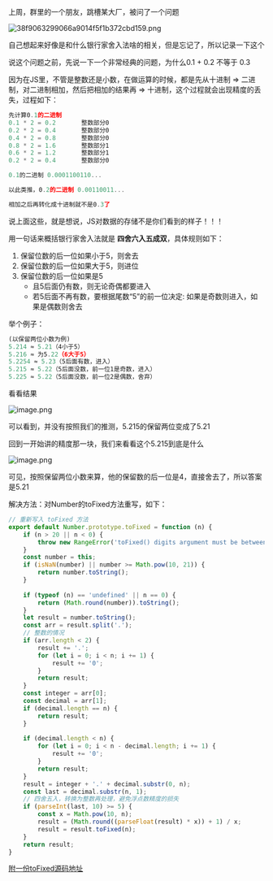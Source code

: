 上周，群里的一个朋友，跳槽某大厂，被问了一个问题

![38f9063299066a9014f5f1b372cbd159.png](https://s2.loli.net/2023/04/17/bAqjktNRcpJPwZx.png)

自己想起来好像是和什么银行家舍入法啥的相关，但是忘记了，所以记录一下这个

说这个问题之前，先说一下一个非常经典的问题，为什么0.1 + 0.2 不等于 0.3

因为在JS里，不管是整数还是小数，在做运算的时候，都是先从十进制 => 二进制，对二进制相加，然后把相加的结果再 => 十进制，这个过程就会出现精度的丢失，过程如下：
```js
先计算0.1的二进制
0.1 * 2 = 0.2       整数部分0
0.2 * 2 = 0.4       整数部分0
0.4 * 2 = 0.8       整数部分0
0.8 * 2 = 1.6       整数部分1
0.6 * 2 = 1.2       整数部分1
0.2 * 2 = 0.4       整数部分0

0.1的二进制 0.0001100110...

以此类推，0.2的二进制 0.00110011...

相加之后再转化成十进制就不是0.3了
```
说上面这些，就是想说，JS对数据的存储不是你们看到的样子！！！


用一句话来概括银行家舍入法就是 **四舍六入五成双**，具体规则如下：

1. 保留位数的后一位如果小于5，则舍去
2. 保留位数的后一位如果大于5，则进位
3. 保留位数的后一位如果是5
   + 且5后面仍有数，则无论奇偶都要进入
   + 若5后面不再有数，要根据尾数“5”的前一位决定: 如果是奇数则进入，如果是偶数则舍去

举个例子：
```js
(以保留两位小数为例)
5.214 ≈ 5.21（4小于5）
5.216 ≈ 为5.22（6大于5）
5.2254 ≈ 5.23（5后面有数，进入）
5.215 ≈ 5.22（5后面没数，前一位1是奇数，进入）
5.225 ≈ 5.22（5后面没数，前一位2是偶数，舍弃）
```
看看结果

![image.png](https://s2.loli.net/2023/04/17/S5Y6lp4xIVKE3LD.png)

可以看到，并没有按照我们的推测，5.215的保留两位变成了5.21

回到一开始讲的精度那一块，我们来看看这个5.215到底是什么

![image.png](https://s2.loli.net/2023/04/17/gwP4AZlGBkyqXfY.png)

可见，按照保留两位小数来算，他的保留数的后一位是4，直接舍去了，所以答案是5.21

解决方法：对Number的toFixed方法重写，如下：
```js
// 重新写入 toFixed 方法
export default Number.prototype.toFixed = function (n) {
    if (n > 20 || n < 0) {
        throw new RangeError('toFixed() digits argument must be between 0 and 20');
    }
    const number = this;
    if (isNaN(number) || number >= Math.pow(10, 21)) {
        return number.toString();
    }
 
    if (typeof (n) == 'undefined' || n == 0) {
        return (Math.round(number)).toString();
    }
    let result = number.toString();
    const arr = result.split('.');
    // 整数的情况
    if (arr.length < 2) {
        result += '.';
        for (let i = 0; i < n; i += 1) {
            result += '0';
        }
        return result;
    }
    const integer = arr[0];
    const decimal = arr[1];
    if (decimal.length == n) {
        return result;
    }
 
    if (decimal.length < n) {
        for (let i = 0; i < n - decimal.length; i += 1) {
            result += '0';
        }
        return result;
    }
    result = integer + '.' + decimal.substr(0, n);
    const last = decimal.substr(n, 1);
    // 四舍五入，转换为整数再处理，避免浮点数精度的损失
    if (parseInt(last, 10) >= 5) {
        const x = Math.pow(10, n);
        result = (Math.round((parseFloat(result) * x)) + 1) / x;
        result = result.toFixed(n);
    }
    return result;
}
```

[附一份toFixed源码地址](https://source.chromium.org/chromium/chromium/src/+/main:third_party/devtools-frontend/src/node_modules/core-js-pure/modules/es.number.to-fixed.js;l=42?q=toFixed&ss=chromium)